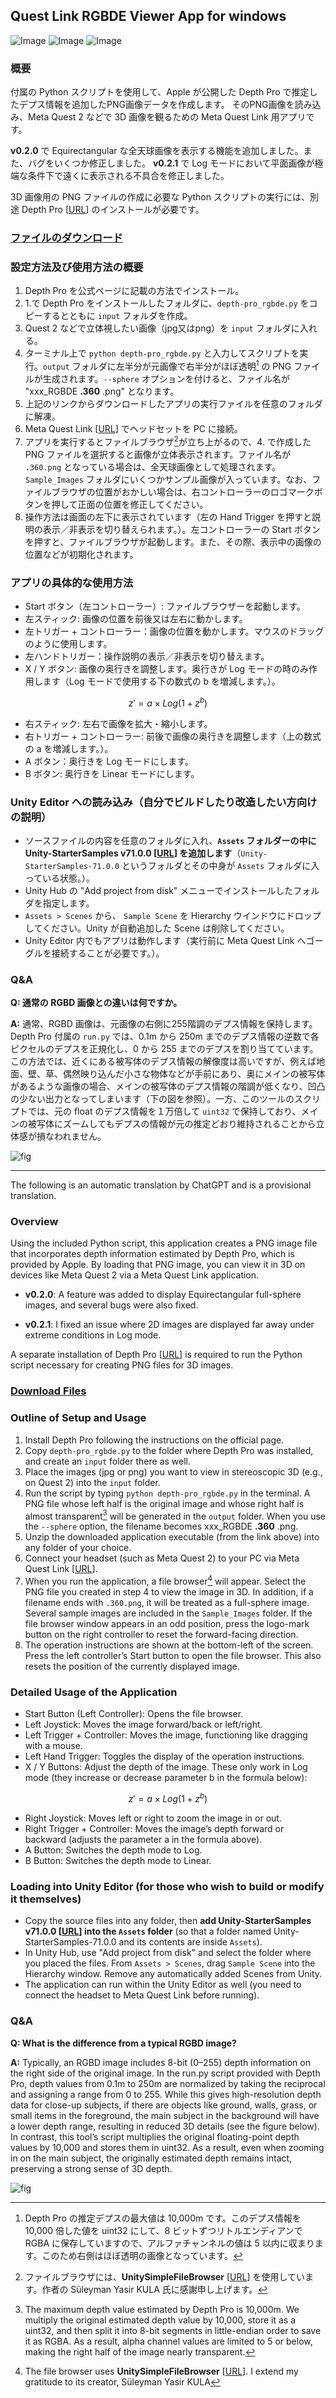 ## Quest Link RGBDE Viewer App for windows

![Image](https://github.com/user-attachments/assets/c5ea84ca-8de5-48a4-bddf-a6d4e04204c4) ![Image](https://github.com/user-attachments/assets/b11d7d0a-a5f8-4304-b8e0-cd80d649e1a6) ![Image](https://github.com/user-attachments/assets/3df33d1f-4da0-4a2d-9433-8e44e1183219)

### 概要
付属の Python スクリプトを使用して、Apple が公開した Depth Pro で推定したデプス情報を追加したPNG画像データを作成します。
そのPNG画像を読み込み、Meta Quest 2 などで 3D 画像を観るための Meta Quest Link 用アプリです。

**v0.2.0** で Equirectangular な全天球画像を表示する機能を追加しました。また、バグをいくつか修正しました。
**v0.2.1** で Log モードにおいて平面画像が極端な条件下で遠くに表示される不具合を修正しました。

3D 画像用の PNG ファイルの作成に必要な Python スクリプトの実行には、別途 Depth Pro [[URL](https://github.com/apple/ml-depth-pro)] のインストールが必要です。

### [ファイルのダウンロード](https://github.com/amariichi/QuestLinkRGBDEViewer/releases/tag/v0.2.1)

### 設定方法及び使用方法の概要
1. Depth Pro を公式ページに記載の方法でインストール。
2. 1.で Depth Pro をインストールしたフォルダに、`depth-pro_rgbde.py` をコピーするとともに `input` フォルダを作成。
3. Quest 2 などで立体視したい画像（jpg又はpng）を `input` フォルダに入れる。
4. ターミナル上で `python depth-pro_rgbde.py` と入力してスクリプトを実行。`output` フォルダに左半分が元画像で右半分がほぼ透明[^1] の PNG ファイルが生成されます。`--sphere` オプションを付けると、ファイル名が "xxx_RGBDE **.360** .png" となります。
5. 上記のリンクからダウンロードしたアプリの実行ファイルを任意のフォルダに解凍。
6. Meta Quest Link [[URL](https://www.meta.com/ja-jp/help/quest/pcvr/)] でヘッドセットを PC に接続。
7. アプリを実行するとファイルブラウザ[^2]が立ち上がるので、4. で作成した PNG ファイルを選択すると画像が立体表示されます。ファイル名が `.360.png` となっている場合は、全天球画像として処理されます。 `Sample_Images` フォルダにいくつかサンプル画像が入っています。なお、ファイルブラウザの位置がおかしい場合は、右コントローラーのロゴマークボタンを押して正面の位置を修正してください。
8. 操作方法は画面の左下に表示されています（左の Hand Trigger を押すと説明の表示／非表示を切り替えられます。）。左コントローラーの Start ボタンを押すと、ファイルブラウザが起動します。また、その際、表示中の画像の位置などが初期化されます。

[^1]: Depth Pro の推定デプスの最大値は 10,000m です。このデプス情報を 10,000 倍した値を uint32 にして、8 ビットずつリトルエンディアンで RGBA に保存していますので、アルファチャンネルの値は 5 以内に収まります。このため右側はほぼ透明の画像となっています。

[^2]: ファイルブラウザには、**UnitySimpleFileBrowser** [[URL](https://github.com/yasirkula/UnitySimpleFileBrowser)] を使用しています。作者の Süleyman Yasir KULA 氏に感謝申し上げます。

### アプリの具体的な使用方法
- Start ボタン（左コントローラー）: ファイルブラウザーを起動します。
- 左スティック: 画像の位置を前後又は左右に動かします。
- 左トリガー + コントローラー：画像の位置を動かします。マウスのドラッグのように使用します。
- 左ハンドトリガー：操作説明の表示／非表示を切り替えます。
- X / Y ボタン: 画像の奥行きを調整します。奥行きが Log モードの時のみ作用します（Log モードで使用する下の数式の b を増減します。）。
```math
z' = a \times Log(1 + z^b)
```
- 右スティック: 左右で画像を拡大・縮小します。
- 右トリガー + コントローラー: 前後で画像の奥行きを調整します（上の数式の a を増減します。）。
- A ボタン：奥行きを Log モードにします。
- B ボタン: 奥行きを Linear モードにします。

### Unity Editor への読み込み（自分でビルドしたり改造したい方向けの説明）
- ソースファイルの内容を任意のフォルダに入れ、**`Assets` フォルダーの中に Unity-StarterSamples v71.0.0 [[URL](https://github.com/oculus-samples/Unity-StarterSamples/releases/tag/v71.0.0)] を追加します**（`Unity-StarterSamples-71.0.0` というフォルダとその中身が `Assets` フォルダに入っている状態。）。
- Unity Hub の "Add project from disk" メニューでインストールしたフォルダを指定します。
- `Assets > Scenes` から、 `Sample Scene` を Hierarchy ウインドウにドロップしてください。Unity が自動追加した Scene は削除してください。
- Unity Editor 内でもアプリは動作します（実行前に Meta Quest Link へゴーグルを接続することが必要です。）。

### Q&A
**Q: 通常の RGBD 画像との違いは何ですか。**

**A:** 通常、RGBD 画像は、元画像の右側に255階調のデプス情報を保持します。Depth Pro 付属の `run.py` では、0.1m から 250m までのデプス情報の逆数で各ピクセルのデプスを正規化し、0 から 255 までのデプスを割り当てています。この方法では、近くにある被写体のデプス情報の解像度は高いですが、例えば地面、壁、草、偶然映り込んだ小さな物体などが手前にあり、奥にメインの被写体があるような画像の場合、メインの被写体のデプス情報の階調が低くなり、凹凸の少ない出力となってしまいます（下の図を参照）。一方、このツールのスクリプトでは、元の float のデプス情報を１万倍して `uint32` で保持しており、メインの被写体にズームしてもデプスの情報が元の推定どおり維持されることから立体感が損なわれません。

![fig](https://github.com/user-attachments/assets/15175e2d-41d7-4a30-a5a5-6748065f1ff2)

---
The following is an automatic translation by ChatGPT and is a provisional translation.

### Overview
Using the included Python script, this application creates a PNG image file that incorporates depth information estimated by Depth Pro, which is provided by Apple. By loading that PNG image, you can view it in 3D on devices like Meta Quest 2 via a Meta Quest Link application.

- **v0.2.0**: A feature was added to display Equirectangular full-sphere images, and several bugs were also fixed.

- **v0.2.1**: I fixed an issue where 2D images are displayed far away under extreme conditions in Log mode.

A separate installation of Depth Pro  [[URL](https://github.com/apple/ml-depth-pro)] is required to run the Python script necessary for creating PNG files for 3D images.

### [Download Files](https://github.com/amariichi/QuestLinkRGBDEViewer/releases/tag/v0.2.1)

### Outline of Setup and Usage
1. Install Depth Pro following the instructions on the official page.
2. Copy `depth-pro_rgbde.py` to the folder where Depth Pro was installed, and create an `input` folder there as well.
3. Place the images (jpg or png) you want to view in stereoscopic 3D (e.g., on Quest 2) into the `input` folder.
4. Run the script by typing `python depth-pro_rgbde.py` in the terminal. A PNG file whose left half is the original image and whose right half is almost transparent[^3] will be generated in the `output` folder. When you use the `--sphere` option, the filename becomes xxx_RGBDE **.360** .png.
5. Unzip the downloaded application executable (from the link above) into any folder of your choice.
6. Connect your headset (such as Meta Quest 2) to your PC via Meta Quest Link [[URL](https://www.meta.com/ja-jp/help/quest/pcvr/)].
7. When you run the application, a file browser[^4] will appear. Select the PNG file you created in step 4 to view the image in 3D. In addition, if a filename ends with `.360.png`, it will be treated as a full-sphere image. Several sample images are included in the `Sample_Images` folder. If the file browser window appears in an odd position, press the logo-mark button on the right controller to reset the forward-facing direction.
8. The operation instructions are shown at the bottom-left of the screen. Press the left controller’s Start button to open the file browser. This also resets the position of the currently displayed image.

[^3]: The maximum depth value estimated by Depth Pro is 10,000m. We multiply the original estimated depth value by 10,000, store it as a uint32, and then split it into 8-bit segments in little-endian order to save it as RGBA. As a result, alpha channel values are limited to 5 or below, making the right half of the image nearly transparent.

[^4]: The file browser uses **UnitySimpleFileBrowser** [[URL](https://github.com/yasirkula/UnitySimpleFileBrowser)]. I extend my gratitude to its creator, Süleyman Yasir KULA

### Detailed Usage of the Application
 - Start Button (Left Controller): Opens the file browser.
 - Left Joystick: Moves the image forward/back or left/right.
 - Left Trigger + Controller: Moves the image, functioning like dragging with a mouse.
 - Left Hand Trigger: Toggles the display of the operation instructions.
 - X / Y Buttons: Adjust the depth of the image. These only work in Log mode (they increase or decrease parameter b in the formula below):
```math
z' = a \times Log(1 + z^b)
```
 - Right Joystick: Moves left or right to zoom the image in or out.
 - Right Trigger + Controller: Moves the image’s depth forward or backward (adjusts the parameter a in the formula above).
 - A Button: Switches the depth mode to Log.
 - B Button: Switches the depth mode to Linear.

### Loading into Unity Editor (for those who wish to build or modify it themselves)
 - Copy the source files into any folder, then **add Unity-StarterSamples v71.0.0 [[URL](https://github.com/oculus-samples/Unity-StarterSamples/releases/tag/v71.0.0)] into the `Assets` folder** (so that a folder named Unity-StarterSamples-71.0.0 and its contents are inside `Assets`).
 - In Unity Hub, use "Add project from disk" and select the folder where you placed the files.
From `Assets > Scenes`, drag `Sample Scene` into the Hierarchy window. Remove any automatically added Scenes from Unity.
 - The application can run within the Unity Editor as well (you need to connect the headset to Meta Quest Link before running).

### Q&A
**Q: What is the difference from a typical RGBD image?**

**A:** Typically, an RGBD image includes 8-bit (0–255) depth information on the right side of the original image. In the run.py script provided with Depth Pro, depth values from 0.1m to 250m are normalized by taking the reciprocal and assigning a range from 0 to 255. While this gives high-resolution depth data for close-up subjects, if there are objects like ground, walls, grass, or small items in the foreground, the main subject in the background will have a lower depth range, resulting in reduced 3D details (see the figure below). In contrast, this tool’s script multiplies the original floating-point depth values by 10,000 and stores them in uint32. As a result, even when zooming in on the main subject, the originally estimated depth remains intact, preserving a strong sense of 3D depth.

![fig](https://github.com/user-attachments/assets/15175e2d-41d7-4a30-a5a5-6748065f1ff2)



